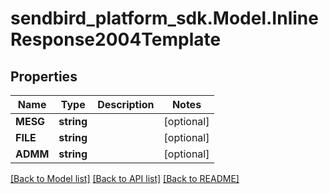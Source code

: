 
# sendbird_platform_sdk.Model.InlineResponse2004Template

## Properties

Name | Type | Description | Notes
------------ | ------------- | ------------- | -------------
**MESG** | **string** |  | [optional] 
**FILE** | **string** |  | [optional] 
**ADMM** | **string** |  | [optional] 

[[Back to Model list]](../README.md#documentation-for-models)
[[Back to API list]](../README.md#documentation-for-api-endpoints)
[[Back to README]](../README.md)


